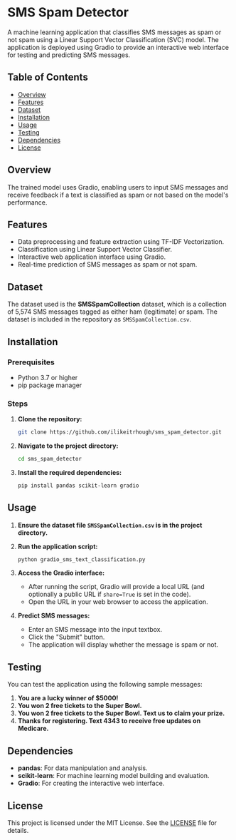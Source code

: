 # SMS Spam Detector

A machine learning application that classifies SMS messages as spam or not spam using a Linear Support Vector Classification (SVC) model. The application is deployed using Gradio to provide an interactive web interface for testing and predicting SMS messages.

## Table of Contents

- [Overview](#overview)
- [Features](#features)
- [Dataset](#dataset)
- [Installation](#installation)
- [Usage](#usage)
- [Testing](#testing)
- [Dependencies](#dependencies)
- [License](#license)

## Overview

The trained model uses Gradio, enabling users to input SMS messages and receive feedback if a text is classified as spam or not based on the model's performance.

## Features

- Data preprocessing and feature extraction using TF-IDF Vectorization.
- Classification using Linear Support Vector Classifier.
- Interactive web application interface using Gradio.
- Real-time prediction of SMS messages as spam or not spam.

## Dataset

The dataset used is the **SMSSpamCollection** dataset, which is a collection of 5,574 SMS messages tagged as either ham (legitimate) or spam. The dataset is included in the repository as `SMSSpamCollection.csv`.

## Installation

### Prerequisites

- Python 3.7 or higher
- pip package manager

### Steps

1. **Clone the repository:**

   ```bash
   git clone https://github.com/ilikeitrhough/sms_spam_detector.git
   ```

2. **Navigate to the project directory:**

   ```bash
   cd sms_spam_detector
   ```

3. **Install the required dependencies:**

   ```bash
   pip install pandas scikit-learn gradio
   ```

## Usage

1. **Ensure the dataset file `SMSSpamCollection.csv` is in the project directory.**

2. **Run the application script:**

   ```bash
   python gradio_sms_text_classification.py
   ```

3. **Access the Gradio interface:**

   - After running the script, Gradio will provide a local URL (and optionally a public URL if `share=True` is set in the code).
   - Open the URL in your web browser to access the application.

4. **Predict SMS messages:**

   - Enter an SMS message into the input textbox.
   - Click the "Submit" button.
   - The application will display whether the message is spam or not.

## Testing

You can test the application using the following sample messages:

1. **You are a lucky winner of $5000!**
2. **You won 2 free tickets to the Super Bowl.**
3. **You won 2 free tickets to the Super Bowl. Text us to claim your prize.**
4. **Thanks for registering. Text 4343 to receive free updates on Medicare.**

## Dependencies

- **pandas**: For data manipulation and analysis.
- **scikit-learn**: For machine learning model building and evaluation.
- **Gradio**: For creating the interactive web interface.

## License

This project is licensed under the MIT License. See the [LICENSE](LICENSE) file for details.